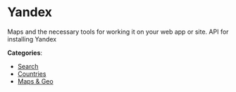 # Yandex


Maps and the necessary tools for working it on your web app or site. API for installing Yandex



**Categories**:
- [Search](https://github.com/apis-list/apis-list#search)
- [Countries](https://github.com/apis-list/apis-list#countries)
- [Maps & Geo](https://github.com/apis-list/apis-list#maps-and-geo)






